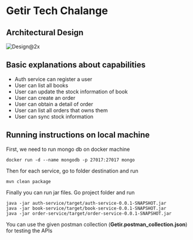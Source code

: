 # Getir Tech Chalange
## Architectural Design
![Design@2x](https://user-images.githubusercontent.com/33653098/117555998-fea33f00-b06c-11eb-887e-2973c0ef4e3f.jpg)

## Basic explanations about capabilities
- Auth service can register a user
- User can list all books
- User can update the stock information of book
- User can create an order
- User can obtain a detail of order
- User can list all orders that owns them
- User can sync stock information

## Running instructions on local machine

First, we need to run mongo db on docker machine
```
docker run -d --name mongodb -p 27017:27017 mongo
```
Then for each service, go to folder destination and run
```
mvn clean package
```
Finally you can run jar files. Go project folder and run
```
java -jar auth-service/target/auth-service-0.0.1-SNAPSHOT.jar
java -jar book-service/target/book-service-0.0.1-SNAPSHOT.jar
java -jar order-service/target/order-service-0.0.1-SNAPSHOT.jar
```
You can use the given postman collection (**Getir.postman_collection.json**) for testing the APIs
